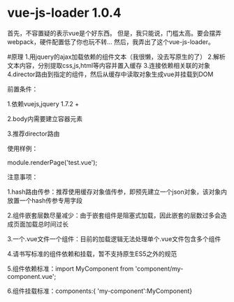 # vue-js-loader 1.0.4
首先，不容置疑的表示vue是个好东西。
但是，我只能说，门槛太高。要会摆弄webpack，硬件配置低了你也玩不转...
然后，我弄出了这个vue-js-loader。

#原理
1.用jquery的ajax加载依赖的组件文本（我很懒，没去写原生的了）
2.解析文本内容，分别提取css,js,html等内容并置入缓存
3.连接依赖相关联的对象
4.director路由到指定的组件，然后从缓存中读取对象生成vue并挂载到DOM


 前置条件：
 
  1.依赖vuejs,jquery 1.7.2 +
  
  2.body内需要建立容器元素<router-view></router-view>
  
  3.推荐director路由
  
 使用样例：
 
  module.renderPage('test.vue');
  
 注意事项：
 
  1.hash路由传参：推荐使用缓存对象值传参，即预先建立一个json对象，该对象内放置一个hash传参专用字段
  
  2.组件嵌套层数尽量减少：由于嵌套组件是阻塞式加载，因此嵌套的层数过多会造成页面加载总时间过长
  
  3.一个.vue文件一个组件：目前的加载逻辑无法处理单个.vue文件包含多个组件
  
  4.请书写标准的组件依赖和挂载，暂不支持原生ES5之外的规范
  
  5.组件依赖标准：import MyComponent from 'component/my-component.vue';
  
  6.组件挂载标准：components:{ 'my-component':MyComponent}

